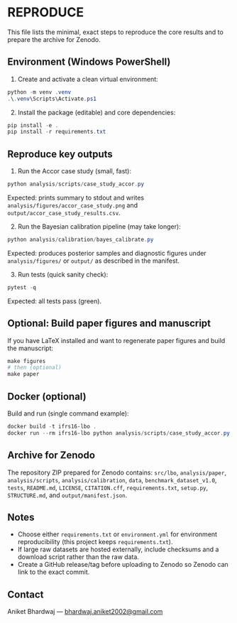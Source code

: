 REPRODUCE
=========

This file lists the minimal, exact steps to reproduce the core results and to prepare the archive for Zenodo.

Environment (Windows PowerShell)
--------------------------------
1. Create and activate a clean virtual environment:

```powershell
python -m venv .venv
.\.venv\Scripts\Activate.ps1
```

2. Install the package (editable) and core dependencies:

```powershell
pip install -e .
pip install -r requirements.txt
```

Reproduce key outputs
---------------------
1. Run the Accor case study (small, fast):

```powershell
python analysis/scripts/case_study_accor.py
```

Expected: prints summary to stdout and writes `analysis/figures/accor_case_study.png` and `output/accor_case_study_results.csv`.

2. Run the Bayesian calibration pipeline (may take longer):

```powershell
python analysis/calibration/bayes_calibrate.py
```

Expected: produces posterior samples and diagnostic figures under `analysis/figures/` or `output/` as described in the manifest.

3. Run tests (quick sanity check):

```powershell
pytest -q
```

Expected: all tests pass (green).

Optional: Build paper figures and manuscript
------------------------------------------
If you have LaTeX installed and want to regenerate paper figures and build the manuscript:

```powershell
make figures
# then (optional)
make paper
```

Docker (optional)
-----------------
Build and run (single command example):

```powershell
docker build -t ifrs16-lbo .
docker run --rm ifrs16-lbo python analysis/scripts/case_study_accor.py
```

Archive for Zenodo
------------------
The repository ZIP prepared for Zenodo contains: `src/lbo`, `analysis/paper`, `analysis/scripts`, `analysis/calibration`, `data`, `benchmark_dataset_v1.0`, `tests`, `README.md`, `LICENSE`, `CITATION.cff`, `requirements.txt`, `setup.py`, `STRUCTURE.md`, and `output/manifest.json`.

Notes
-----
- Choose either `requirements.txt` or `environment.yml` for environment reproducibility (this project keeps `requirements.txt`).
- If large raw datasets are hosted externally, include checksums and a download script rather than the raw data.
- Create a GitHub release/tag before uploading to Zenodo so Zenodo can link to the exact commit.

Contact
-------
Aniket Bhardwaj — bhardwaj.aniket2002@gmail.com
